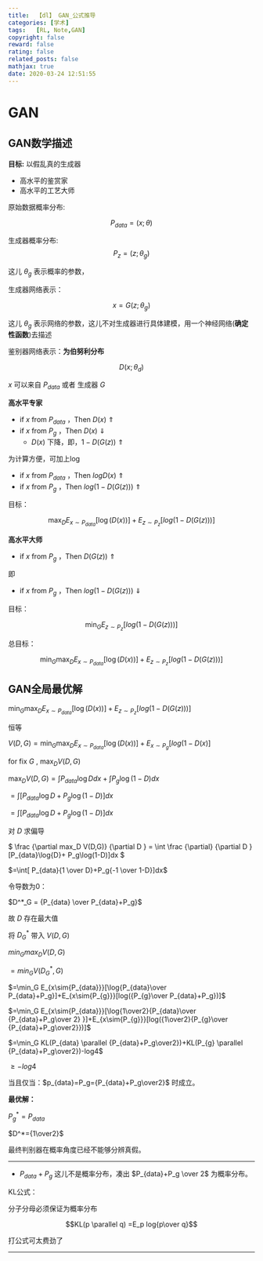 ```yaml
---
title:  【dl】 GAN_公式推导
categories: [学术]
tags:   [RL, Note,GAN]
copyright: false
reward: false
rating: false
related_posts: false
mathjax: true
date: 2020-03-24 12:51:55
---
```


# GAN
## GAN数学描述
**目标:** 以假乱真的生成器
- 高水平的鉴赏家
- 高水平的工艺大师

原始数据概率分布: 

$$P_{data} =(x;\theta)$$

生成器概率分布:  
$$P_z =(z;\theta_g)$$

这儿 $\theta_g$ 表示概率的参数，

生成器网络表示：

$$x=G (z;\theta_g)$$

这儿 $\theta_g$ 表示网络的参数，这儿不对生成器进行具体建模，用一个神经网络(**确定性函数**)去描述 

鉴别器网络表示：**为伯努利分布**

$$D (x;\theta_d)$$

$x$ 可以来自 $P_{data}$ 或者 生成器 $G$ 



**高水平专家**

- if $x$ from $P_{data}$ ，Then $D(x)$  $\Uparrow$
- if $x$ from $P_g$ ，Then $D(x)$ $\Downarrow$
  -  $D(x)$ 下降，即，$1-D(G(z))$ $\Uparrow$

为计算方便，可加上log

- if $x$ from $P_{data}$ ，Then $logD(x)$ $\Uparrow$
- if $x$ from $P_g$ ，Then $log(1-D(G(z)))$ $\Uparrow$
  
目标：

$$\max_D E_{x\sim{P_{data}}}[\log(D(x))]+E_{z\sim{P_{z}}}[log(1-D(G(z)))]$$

**高水平大师**

- if $x$ from $P_g$ ，Then $D(G(z))$ $\Uparrow$

即

- if $x$ from $P_g$ ，Then $log(1-D(G(z)))$ $\Downarrow$

目标：

$$\min_G E_{z\sim{P_{z}}}[log(1-D(G(z)))]$$


总目标：

$$\min_G \max_D E_{x\sim{P_{data}}}[\log(D(x))]+E_{z\sim{P_{z}}}[log(1-D(G(z)))]$$

## GAN全局最优解


$\min_G \max_D E_{x\sim{P_{data}}}[\log(D(x))]+E_{z\sim{P_{z}}}[log(1-D(G(z)))]$

恒等

$V(D,G)=\min_G \max_D E_{x\sim{P_{data}}}[\log(D(x))]+E_{x\sim{P_{g}}}[log(1-D(x)]$

for fix $G$ , $\max_D V(D,G)$

$\max_D V(D,G)=\int{P_{data}\log{D}}dx+ \int{P_g\log(1-D)}dx$

$=\int{[P_{data}\log{D}+ P_g\log(1-D)]}dx$

$=\int{[P_{data}\log{D}+ P_g\log(1-D)]}dx$

对 $D$ 求偏导

$
\frac {\partial max_D V(D,G)} {\partial D } = \int \frac {\partial} {\partial D } [P_{data}\log{D}+ P_g\log(1-D)]dx
$

$=\int[ P_{data}{1 \over D}+P_g{-1 \over 1-D}]dx$

令导数为0：


$D^*_G = {P_{data} \over P_{data}+P_g}$

故 $D$ 存在最大值

将 $D^*_G$ 带入 $V(D,G)$

$min_G max_D V(D,G)$

$=min_G V(D^*_G,G)$

$=\min_G E_{x\sim{P_{data}}}[\log{P_{data}\over P_{data}+P_g}]+E_{x\sim{P_{g}}}[log({P_{g}\over P_{data}+P_g})]$

$=\min_G E_{x\sim{P_{data}}}[\log{1\over2}{P_{data}\over {P_{data}+P_g\over 2} }]+E_{x\sim{P_{g}}}[log({1\over2}{P_{g}\over {P_{data}+P_g\over2}})]$

$=\min_G KL(P_{data} \parallel {P_{data}+P_g\over2})+KL(P_{g} \parallel {P_{data}+P_g\over2})-log4$

$\geqslant-log4$

当且仅当：$p_{data}=P_g={P_{data}+P_g\over2}$ 时成立。

**最优解：**


$P^*_g = P_{data}$


$D^*={1\over2}$

最终判别器在概率角度已经不能够分辨真假。

----
- $P_{data}+P_g$ 这儿不是概率分布，凑出 $P_{data}+P_g \over 2$ 为概率分布。


KL公式：

分子分母必须保证为概率分布

$$KL(p \parallel q) =E_p log{p\over q}$$

打公式可太费劲了

---

